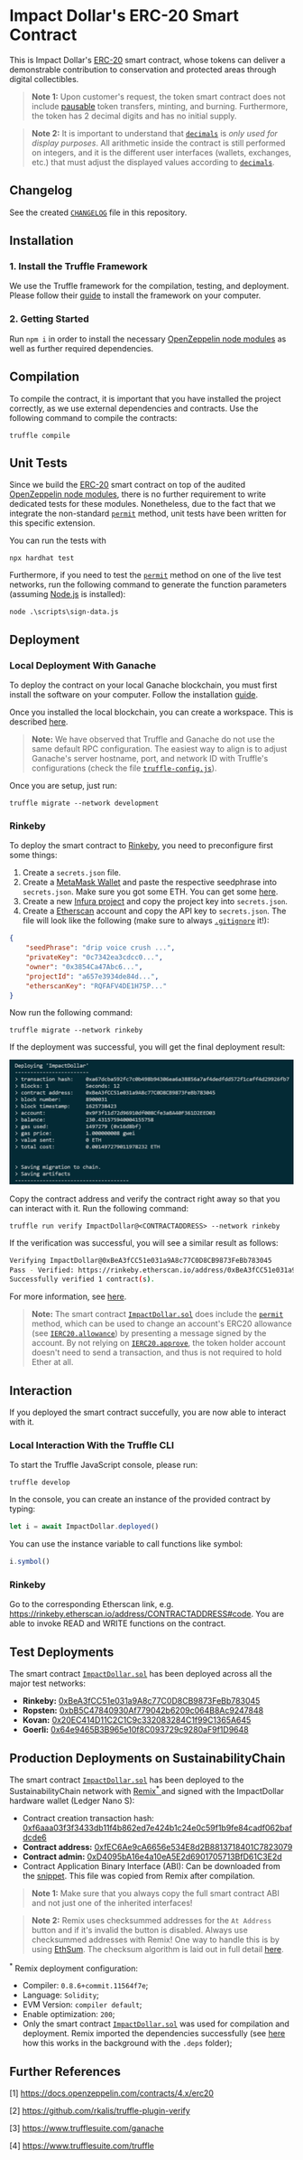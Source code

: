 # Impact Dollar's ERC-20 Smart Contract
This is Impact Dollar's [ERC-20](https://docs.openzeppelin.com/contracts/4.x/api/token/erc20) smart contract, whose tokens can deliver a demonstrable contribution to conservation and protected areas through digital collectibles.
> **Note 1:** Upon customer's request, the token smart contract does not include [pausable](https://docs.openzeppelin.com/contracts/3.x/api/token/erc20#ERC20Pausable) token transfers, minting, and burning. Furthermore, the token has 2 decimal digits and has no initial supply.

> **Note 2:** It is important to understand that [`decimals`](https://docs.openzeppelin.com/contracts/4.x/api/token/erc20#ERC20-decimals--) is *only used for display purposes*. All arithmetic inside the contract is still performed on integers, and it is the different user interfaces (wallets, exchanges, etc.) that must adjust the displayed values according to [`decimals`](https://docs.openzeppelin.com/contracts/4.x/api/token/erc20#ERC20-decimals--).

## Changelog
See the created [`CHANGELOG`](https://gitlab.appswithlove.net/green_list_market/impact-dollar-token-contract/-/blob/main/CHANGELOG.md) file in this repository.

## Installation
### 1. Install the Truffle Framework
We use the Truffle framework for the compilation, testing, and deployment. Please follow their [guide](https://www.trufflesuite.com/truffle) to install the framework on your computer.

### 2. Getting Started
Run `npm i` in order to install the necessary [OpenZeppelin node modules](https://www.npmjs.com/package/@openzeppelin/contracts) as well as further required dependencies.

## Compilation
To compile the contract, it is important that you have installed the project correctly, as we use external dependencies and contracts. Use the following command to compile the contracts: 
```
truffle compile
```

## Unit Tests
Since we build the [ERC-20](https://docs.openzeppelin.com/contracts/4.x/api/token/erc20) smart contract on top of the audited [OpenZeppelin node modules](https://www.npmjs.com/package/@openzeppelin/contracts), there is no further requirement to write dedicated tests for these modules. Nonetheless, due to the fact that we integrate the non-standard [`permit`](https://docs.openzeppelin.com/contracts/4.x/api/token/erc20#ERC20Permit-permit-address-address-uint256-uint256-uint8-bytes32-bytes32-) method, unit tests have been written for this specific extension.

You can run the tests with 
```
npx hardhat test
```

Furthermore, if you need to test the [`permit`](https://docs.openzeppelin.com/contracts/4.x/api/token/erc20#ERC20Permit-permit-address-address-uint256-uint256-uint8-bytes32-bytes32-) method on one of the live test networks, run the following command to generate the function parameters (assuming [Node.js](https://nodejs.org/en) is installed):
```
node .\scripts\sign-data.js
```

## Deployment
### Local Deployment With Ganache
To deploy the contract on your local Ganache blockchain, you must first install the software on your computer. Follow the installation [guide](https://www.trufflesuite.com/ganache).

Once you installed the local blockchain, you can create a workspace. This is described [here](https://www.trufflesuite.com/docs/ganache/workspaces/creating-workspaces).
> **Note:** We have observed that Truffle and Ganache do not use the same default RPC configuration. The easiest way to align is to adjust Ganache's server hostname, port, and network ID with Truffle's configurations (check the file [`truffle-config.js`](https://gitlab.appswithlove.net/green_list_market/impact-dollar-token-contract/-/blob/main/truffle-config.js)).

Once you are setup, just run: 
```
truffle migrate --network development
```

### Rinkeby
To deploy the smart contract to [Rinkeby](https://rinkeby.etherscan.io), you need to preconfigure first some things:
1. Create a `secrets.json` file.
2. Create a [MetaMask Wallet](https://metamask.io) and paste the respective seedphrase into `secrets.json`. Make sure you got some ETH. You can get some [here](https://faucet.rinkeby.io).
3. Create a new [Infura project](https://infura.io) and copy the project key into `secrets.json`.
4. Create a [Etherscan](https://etherscan.io) account and copy the API key to `secrets.json`.
The file will look like the following (make sure to always [`.gitignore`](https://gitlab.appswithlove.net/green_list_market/impact-dollar-token-contract/-/blob/main/.gitignore) it!):
```json
{
    "seedPhrase": "drip voice crush ...",
    "privateKey": "0c7342ea3cdcc0...",
    "owner": "0x3854Ca47Abc6...",
    "projectId": "a657e3934de84d...",
    "etherscanKey": "RQFAFV4DE1H75P..."
}
```

Now run the following command:
```
truffle migrate --network rinkeby
```

If the deployment was successful, you will get the final deployment result:

![Deployment Result](/assets/RinkebyDeploymentResult.png)

Copy the contract address and verify the contract right away so that you can interact with it. Run the following command:
```
truffle run verify ImpactDollar@<CONTRACTADDRESS> --network rinkeby
```

If the verification was successful, you will see a similar result as follows:
```bash
Verifying ImpactDollar@0xBeA3fCC51e031a9A8c77C0D8CB9873FeBb783045
Pass - Verified: https://rinkeby.etherscan.io/address/0xBeA3fCC51e031a9A8c77C0D8CB9873FeBb783045#contracts
Successfully verified 1 contract(s).
```

For more information, see [here](https://github.com/rkalis/truffle-plugin-verify).
> **Note:** The smart contract [`ImpactDollar.sol`](https://gitlab.appswithlove.net/green_list_market/impact-dollar-token-contract/-/blob/main/contracts/ImpactDollar.sol) does include the [`permit`](https://docs.openzeppelin.com/contracts/4.x/api/token/erc20#ERC20Permit-permit-address-address-uint256-uint256-uint8-bytes32-bytes32-) method, which can be used to change an account's ERC20 allowance (see [`IERC20.allowance`](https://docs.openzeppelin.com/contracts/4.x/api/token/erc20#IERC20-allowance-address-address-)) by presenting a message signed by the account. By not relying on [`IERC20.approve`](https://docs.openzeppelin.com/contracts/4.x/api/token/erc20#IERC20-approve-address-uint256-), the token holder account doesn't need to send a transaction, and thus is not required to hold Ether at all.

## Interaction
If you deployed the smart contract succefully, you are now able to interact with it.

### Local Interaction With the Truffle CLI
To start the Truffle JavaScript console, please run:
```
truffle develop
```

In the console, you can create an instance of the provided contract by typing:
```javascript
let i = await ImpactDollar.deployed()
```

You can use the instance variable to call functions like symbol:
```javascript
i.symbol()
```

### Rinkeby
Go to the corresponding Etherscan link, e.g. https://rinkeby.etherscan.io/address/CONTRACTADDRESS#code. You are able to invoke READ and WRITE functions on the contract.

## Test Deployments
The smart contract [`ImpactDollar.sol`](https://gitlab.appswithlove.net/green_list_market/impact-dollar-token-contract/-/blob/main/contracts/ImpactDollar.sol) has been deployed across all the major test networks:
- **Rinkeby:** [0xBeA3fCC51e031a9A8c77C0D8CB9873FeBb783045](https://rinkeby.etherscan.io/address/0xbea3fcc51e031a9a8c77c0d8cb9873febb783045)
- **Ropsten:** [0xbB5C47840930Af779042b6209c064B8Ac9247848](https://ropsten.etherscan.io/address/0xbB5C47840930Af779042b6209c064B8Ac9247848)
- **Kovan:** [0x20EC414D11C2C1C9c332083284C1f99C1365A645](https://kovan.etherscan.io/address/0x20ec414d11c2c1c9c332083284c1f99c1365a645)
- **Goerli:** [0x64e9465B3B965e10f8C093729c9280aF9f1D9648](https://goerli.etherscan.io/address/0x64e9465B3B965e10f8C093729c9280aF9f1D9648)

## Production Deployments on SustainabilityChain
The smart contract [`ImpactDollar.sol`](https://gitlab.appswithlove.net/green_list_market/impact-dollar-token-contract/-/blob/main/contracts/ImpactDollar.sol) has been deployed to the SustainabilityChain network with [Remix<sup>*</sup> ](http://remix.ethereum.org) and signed with the ImpactDollar hardware wallet (Ledger Nano S):
- Contract creation transaction hash: [0xf6aaa03f3f3433db11f4b862ed7e424b1c24e0c59f1b9fe84cadf062bafdcde6](https://expedition.dev/tx/0xf6aaa03f3f3433db11f4b862ed7e424b1c24e0c59f1b9fe84cadf062bafdcde6?network=Porini)
- **Contract address:** [0xfEC6Ae9cA6656e534E8d2B8813718401C7823079](https://expedition.dev/address/0xfEC6Ae9cA6656e534E8d2B8813718401C7823079?network=Porini)
- **Contract admin:** [0xD4095bA16e4a10eA5E2d6901705713BfD61C3E2d](https://expedition.dev/address/0xD4095bA16e4a10eA5E2d6901705713BfD61C3E2d?network=Porini)
- Contract Application Binary Interface (ABI): Can be downloaded from the [snippet](https://gitlab.appswithlove.net/green_list_market/impact-dollar-token-contract/-/snippets/18). This file was copied from Remix after compilation.
> **Note 1:** Make sure that you always copy the full smart contract ABI and not just one of the inherited interfaces!

> **Note 2:** Remix uses checksummed addresses for the `At Address` button and if it's invalid the button is disabled. Always use checksummed addresses with Remix! One way to handle this is by using [EthSum](https://ethsum.netlify.app). The checksum algorithm is laid out in full detail [here](https://github.com/ethereum/EIPs/blob/master/EIPS/eip-55.md).

<sup>*</sup> Remix deployment configuration:
- Compiler: `0.8.6+commit.11564f7e`;
- Language: `Solidity`;
- EVM Version: `compiler default`;
- Enable optimization: `200`;
- Only the smart contract [`ImpactDollar.sol`](https://gitlab.appswithlove.net/green_list_market/impact-dollar-token-contract/-/blob/main/contracts/ImpactDollar.sol) was used for compilation and deployment. Remix imported the dependencies successfully (see [here](https://remix-ide.readthedocs.io/en/latest/import.html) how this works in the background with the `.deps` folder);

## Further References
[1] https://docs.openzeppelin.com/contracts/4.x/erc20

[2] https://github.com/rkalis/truffle-plugin-verify

[3] https://www.trufflesuite.com/ganache

[4] https://www.trufflesuite.com/truffle
